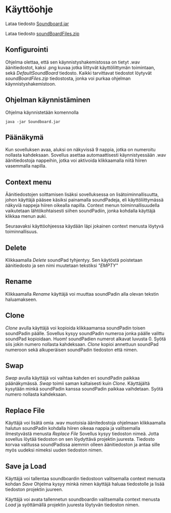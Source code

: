 # Käyttöohje

Lataa tiedosto [Soundboard.jar](https://github.com/synesteesia/ot-harjoitustyo/releases/download/Viikko5/Soundboard.jar)

Lataa tiedosto [soundBoardFiles.zip](https://github.com/synesteesia/ot-harjoitustyo/releases/download/Viikko5/soundBoardFiles.zip)

## Konfigurointi

Ohjelma olettaa, että sen käynnistyshakemistossa on tietyt .wav äänitiedostot, kaksi .png kuvaa jotka liittyvät käyttöliittymän toimintaan, sekä _DefaultSoundBoard_ tiedosto. Kaikki tarvittavat tiedostot löytyvät _soundBoardFiles.zip_ tiedostosta, jonka voi purkaa ohjelman käynnistyshakemistoon.

## Ohjelman käynnistäminen

Ohjelma käynnistetään komennolla 

```
java -jar Soundboard.jar
```

## Päänäkymä

Kun sovelluksen avaa, aluksi on näkyvissä 9 nappia, jotka on numeroitu nollasta kahdeksaan. Sovellus asettaa automaattisesti käynnistyessään .wav äänitiedostoja nappeihin, jotka voi aktivoida klikkaamalla niitä hiiren vasemmalla napilla.

## Context menu

Äänitiedostojen soittamisen lisäksi sovelluksessa on lisätoiminnallisuutta, johon käyttäjä pääsee käsiksi painamalla soundPadeja, eli käyttöliittymässä näkyviä nappeja hiiren oikealla napilla. Context menun toiminnallisuudella vaikutetaan lähtökohtaisesti siihen soundPadiin, jonka kohdalla käyttäjä klikkaa menun auki.

Seuraavaksi käyttöohjeessa käydään läpi jokainen context menusta löytyvä toiminnallisuus.


## Delete

Klikkaamalla _Delete_ soundPad tyhjentyy. 
Sen käytöstä poistetaan äänitiedosto ja sen nimi muutetaan tekstiksi _"EMPTY"_

## Rename

Klikkaamalla _Rename_ käyttäjä voi muuttaa soundPadin alla olevan tekstin haluamakseen.

## Clone

_Clone_ avulla käyttäjä voi kopioida klikkaamansa soundPadin toisen soundPadin päälle.
Sovellus kysyy soundPadin numeroa jonka päälle valittu soundPad kopioidaan. Huom! soundPadien numerot alkavat luvusta 0. Syötä siis jokin numero nollasta kahdeksaan.
_Clone_ kopioi annettuun soundPad numeroon sekä alkuperäisen soundPadin tiedoston että nimen.

## Swap

_Swap_ avulla käyttäjä voi vaihtaa kahden eri soundPadin paikkaa päänäkymässä.
_Swap_ toimii saman kaltaisesti kuin _Clone_. Käyttäjältä kysytään minkä soundPadin kanssa soundPadin paikkaa vaihdetaan. Syötä numero nollasta kahdeksaan.

## Replace File

Käyttäjä voi lisätä omia .wav muotoisia äänitedostoja ohjelmaan klikkaamalla halutun soundPadin kohdalla hiiren oikeaa nappia ja valitsemalla ilmestyvästä menusta _Replace File_ Sovellus kysyy tiedoston nimeä. Jotta sovellus löytää tiedoston on sen löydyttävä projektin juuresta. Tiedosto korvaa valitussa soundPadissa aiemmin olleen äänitiedoston ja antaa sille myös uudeksi nimeksi uuden tiedoston nimen.

## Save ja Load

Käyttäjä voi tallentaa soundboardin tiedostoon valitsemalla context menusta kohdan _Save_
Ohjelma kysyy minkä nimen käyttäjä haluaa tiedostolle ja lisää tiedoston projektin juureen.

Käyttäjä voi avata tallennetun soundboardin valitsemalla context menusta _Load_ ja syöttämällä projektin juuresta löytyvän tiedoston nimen.

